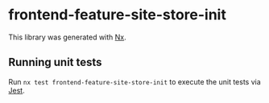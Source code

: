 # frontend-feature-site-store-init

This library was generated with [Nx](https://nx.dev).

## Running unit tests

Run `nx test frontend-feature-site-store-init` to execute the unit tests via [Jest](https://jestjs.io).

